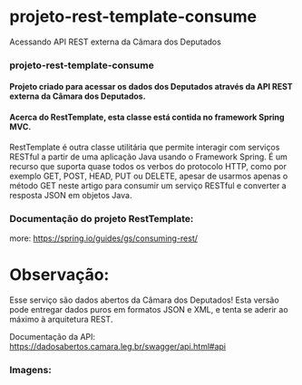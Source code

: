# projeto-rest-template-consume
 Acessando API REST externa da Câmara dos Deputados

### projeto-rest-template-consume

#### Projeto criado para acessar os dados dos Deputados através da API REST externa da Câmara dos Deputados.

#### Acerca do RestTemplate, esta classe está contida no framework Spring MVC.
RestTemplate é outra classe utilitária que permite interagir com serviços RESTful a partir de uma aplicação Java usando o Framework Spring. 
É um recurso que suporta quase todos os verbos do protocolo HTTP, como por exemplo GET, POST, HEAD, PUT ou DELETE, apesar de usarmos apenas o método GET neste artigo para consumir um serviço RESTful e converter a resposta JSON em objetos Java.

### Documentação do projeto RestTemplate:
more: https://spring.io/guides/gs/consuming-rest/


# Observação:
Esse serviço são dados abertos da Câmara dos Deputados!
Esta versão pode entregar dados puros em formatos JSON e XML, e tenta se aderir ao máximo à arquitetura REST.

Documentação da API:
https://dadosabertos.camara.leg.br/swagger/api.html#api

### Imagens:




